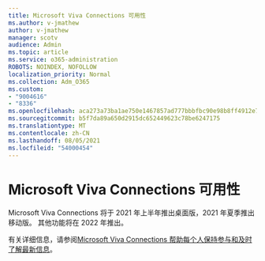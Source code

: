 ```yaml
---
title: Microsoft Viva Connections 可用性
ms.author: v-jmathew
author: v-jmathew
manager: scotv
audience: Admin
ms.topic: article
ms.service: o365-administration
ROBOTS: NOINDEX, NOFOLLOW
localization_priority: Normal
ms.collection: Adm_O365
ms.custom:
- "9004616"
- "8336"
ms.openlocfilehash: aca273a73ba1ae750e1467857ad777bbbfbc90e98b8ff4912e7acef498010221
ms.sourcegitcommit: b5f7da89a650d2915dc652449623c78be6247175
ms.translationtype: MT
ms.contentlocale: zh-CN
ms.lasthandoff: 08/05/2021
ms.locfileid: "54000454"
---
```

# <a name="microsoft-viva-connections-availability"></a>Microsoft Viva Connections 可用性

Microsoft Viva Connections 将于 2021 年上半年推出桌面版，2021 年夏季推出移动版。 其他功能将在 2022 年推出。

有关详细信息，请参阅[Microsoft Viva Connections 帮助每个人保持参与和及时了解最新信息](https://techcommunity.microsoft.com/t5/microsoft-viva-blog/microsoft-viva-connections-helps-everyone-to-stay-engaged-and/ba-p/2107009)。

